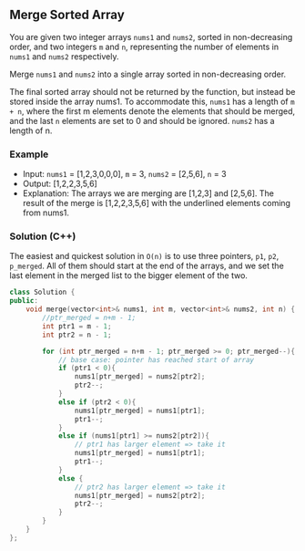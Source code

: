 ## Merge Sorted Array

You are given two integer arrays `nums1` and `nums2`, sorted in non-decreasing order, and 
two integers `m` and `n`, representing the number of elements in `nums1` and `nums2` respectively.

Merge `nums1` and `nums2` into a single array sorted in non-decreasing order.

The final sorted array should not be returned by the function, but instead 
be stored inside the array nums1. To accommodate this, `nums1` has a length of `m + n`, 
where the first m elements denote the elements that should be merged, and the last `n` 
elements are set to 0 and should be ignored. `nums2` has a length of n.

### Example
- Input: `nums1` = [1,2,3,0,0,0], `m` = 3, `nums2` = [2,5,6], `n` = 3
- Output: [1,2,2,3,5,6]
- Explanation: The arrays we are merging are [1,2,3] and [2,5,6].
The result of the merge is [1,2,2,3,5,6] with the underlined elements coming from nums1.

### Solution (C++)
The easiest and quickest solution in `O(n)` is to use three pointers, `p1`, `p2`, `p_merged`. All of them should start at the end of the arrays, and we set the last element in the merged list to the bigger element of the two. 

```c++
class Solution {
public:
    void merge(vector<int>& nums1, int m, vector<int>& nums2, int n) {
        //ptr_merged = n+m - 1;
        int ptr1 = m - 1;
        int ptr2 = n - 1;

        for (int ptr_merged = n+m - 1; ptr_merged >= 0; ptr_merged--){
            // base case: pointer has reached start of array
            if (ptr1 < 0){
                nums1[ptr_merged] = nums2[ptr2];
                ptr2--;
            }
            else if (ptr2 < 0){
                nums1[ptr_merged] = nums1[ptr1];
                ptr1--;
            }
            else if (nums1[ptr1] >= nums2[ptr2]){
                // ptr1 has larger element => take it 
                nums1[ptr_merged] = nums1[ptr1];
                ptr1--;
            }
            else {
                // ptr2 has larger element => take it 
                nums1[ptr_merged] = nums2[ptr2];
                ptr2--;
            }
        }
    }
};
```
